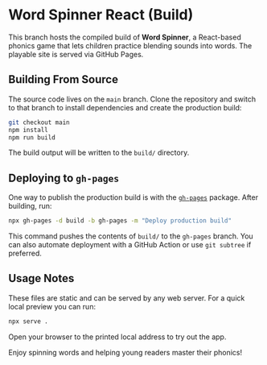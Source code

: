 # Word Spinner React (Build)

This branch hosts the compiled build of **Word Spinner**, a React-based phonics game that lets children practice blending sounds into words. The playable site is served via GitHub Pages.

## Building From Source

The source code lives on the `main` branch. Clone the repository and switch to that branch to install dependencies and create the production build:

```bash
git checkout main
npm install
npm run build
```

The build output will be written to the `build/` directory.

## Deploying to `gh-pages`

One way to publish the production build is with the [`gh-pages`](https://github.com/tschaub/gh-pages) package. After building, run:

```bash
npx gh-pages -d build -b gh-pages -m "Deploy production build"
```

This command pushes the contents of `build/` to the `gh-pages` branch. You can also automate deployment with a GitHub Action or use `git subtree` if preferred.

## Usage Notes

These files are static and can be served by any web server. For a quick local preview you can run:

```bash
npx serve .
```

Open your browser to the printed local address to try out the app.

Enjoy spinning words and helping young readers master their phonics!
